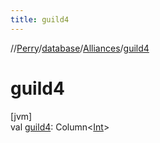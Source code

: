 ```yaml
---
title: guild4
---
```

//[Perry](../../../index.html)/[database](../index.html)/[Alliances](index.html)/[guild4](guild4.html)



# guild4



[jvm]\
val [guild4](guild4.html): Column<[Int](https://kotlinlang.org/api/latest/jvm/stdlib/kotlin/-int/index.html)>




